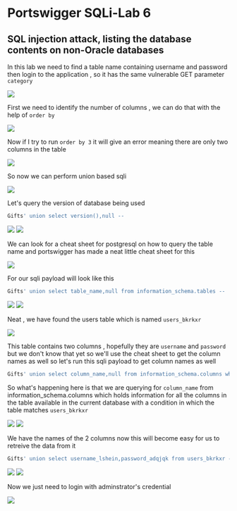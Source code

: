 # Portswigger  SQLi-Lab 6

## SQL injection attack, listing the database contents on non-Oracle databases

In this lab we need to find a table name containing username and password then login to the application , so it has the same vulnerable GET parameter `category`

<img src="https://i.imgur.com/Y2W91ER.png"/>

First we need to identify the number of columns , we can do that with the help of `order by`

<img src="https://i.imgur.com/ABGe2Zn.png"/>

Now if I try to run `order by 3` it will give an error meaning there are only two columns in the table

<img src="https://i.imgur.com/sxagncM.png"/>

So now we can perform union based sqli

<img src="https://i.imgur.com/3LPusgn.png"/>

Let's query the version of database being used

```sql
Gifts' union select version(),null --

```

<img src="https://i.imgur.com/2no13ph.png"/>

<img src="https://i.imgur.com/mDahonp.png"/>


We can look for a cheat sheet for postgresql on how to query the table name and portswigger has made a neat little cheat sheet for this

<img src="https://i.imgur.com/1dWeQXH.png"/>

For our sqli payload will look like this

```sql
Gifts' union select table_name,null from information_schema.tables --
```

<img src="https://i.imgur.com/uaZVEuQ.png"/>

<img src="https://i.imgur.com/z8o20ha.png"/>

Neat , we have found the users table which is named `users_bkrkxr`

<img src="https://i.imgur.com/qzUmrOk.png"/>

This table contains two columns , hopefully they are `username` and `password` but we don't know that yet so we'll use the cheat sheet to get the column names as well so let's run this sqli payload to get column names as well

```sql
Gifts' union select column_name,null from information_schema.columns where table_name='users_bkrkxr' --
```

So what's happening here is that we are querying for `column_name` from information_schema.columns which holds information for all the columns in the table available in the current database with a condition in which the table matches `users_bkrkxr`

<img src="https://i.imgur.com/JZ4ZRm5.png"/>

<img src="https://i.imgur.com/jTqMoCN.png"/>

We have the names of the 2 columns now this will become easy for us to retreive the data from it

```sql
Gifts' union select username_lshein,password_adqjqk from users_bkrkxr --
```

<img src="https://i.imgur.com/gMSLGLp.png"/>

<img src="https://i.imgur.com/jCTc7hW.png"/>

Now we just need to login with adminstrator's credential

<img src="https://i.imgur.com/UUAe5lD.png"/>